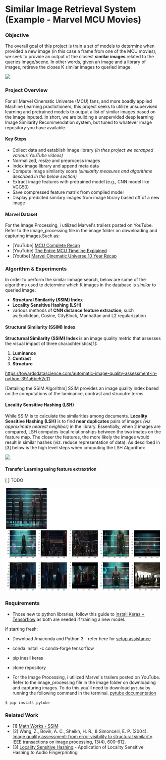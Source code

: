 # Similar Image Retrieval System (Example - Marvel MCU Movies)

### Objective
The overall goal of this project is train a set of models to determine when provided a new image (in this case a frame from one of the MCU movies), we seek to provide an output of the closest __similar images__ related to the queries image/scene. In other words, given an image and a library of images, retireve the closes K similar images to queried image. 

![](https://cdn-images-1.medium.com/max/2000/1*DcfRFa1ShCK7SkoMC2dHfA.jpeg)

### Project Overview
For all Marvel Cinematic Universe (MCU) fans, and more boadly applied Machine Learning practictioners, this project seeks to utilize unsupervised learning and pretrained models to output a list of similar images based on the image inputed. In short, we are building a unspervided deep learning Image Similarity Recommendation system, but tuned to whatever image repository you have available. 

#### Key Steps
* Collect data and establish Image library _(in thes project we scrapped various YouTube videos)_
* Normalized, resize and preprocess images 
* Index image library and append meta data
* Compute image similarity score _(similarity measures and algorithms described in the below section)_
* Extract image features with pretrained model (e.g., CNN model like VGG50)
* Save compressed feature matrix from compiled model 
* Display predicted similary images from image library based off of a new image


#### Marvel Dataset
For the Image Processing, i utilized Marvel's trailers posted on YouTube. Refer to the image_processing file in the image folder on downloading and capturing images.Such as:
* [YouTube] [MCU Complete Recap](https://www.youtube.com/watch?v=4eMW0TKNlpQ)
* [YouTube] [The Entire MCU Timeline Explained](https://www.youtube.com/watch?v=SY86xyG-hDY&t=1088s)
* [Youtbe] [Marvel Cinematic Universe 10 Year Recap](https://www.youtube.com/watch?v=wYXav05fy4w)


### Algorithm & Experiments 

In order to perform the similar inmage search, below are some of the algorithms used to determine which K images in the database is _similar_ to queried image. 
* __Structural Similarity (SSIM) Index__
* __Locality Sensitive Hashing (LSH)__
* various methods of __CNN distance feature extraction__, such as:Euclidean, Cosine, CityBlock, Manhattan and L2 regularization 

#### Structural Similarity (SSIM) Index
__Structureal Similarity (SSIM) Index__ is an image quality metric that assesses the visual impact of three charachteristics[1]:
1. __Luminance__
2. __Contrast__
3. __Structure__

https://towardsdatascience.com/automatic-image-quality-assessment-in-python-391a6be52c11

[Detailing the SSIM Algorithm]
SSIM provides an image quality index based on the computations of the luminance, contrast and strucutre terms. 


#### Locality Sensitive Hashing (LSH)
While SSIM is to calculate the similarities among documents. __Locality Sensitive Hashing (LSH)__ is to find __near duplicates__ pairs of images _(viz. approximate nearest neighbor)_ in the library. Essentially, when 2 images are compared, LSH computes local relationships between the two imates on the feature map. The closer the features, the more likely the images would result in similar hashes (viz. reduce representation of data).  As descirbed in [3] below is the high level steps when cmoputing the LSH Algorithm:

![](https://miro.medium.com/max/952/1*27nQOTC79yfh5lzmL06Ieg.png)



#### Transfer Learning using feature extraxtrion 
[ ] TODO

![](https://github.com/naivelogic/Image_Similarity_in_Marvel_MCU/blob/master/dev/marvel_image_retrievel_sample.png)


### Requirements
* Those new to python libraries, follow this guide to [install Keras + Tensorflow](https://keras.io/#installation) as both are needed if training a new model. 

If starting fresh:
* Download Anaconda and Python 3 - refer here for [setup assistance](https://machinelearningmastery.com/setup-python-environment-machine-learning-deep-learning-anaconda/)
* conda install -c conda-forge tensorflow
* pip inesll keras
* clone repository

* For the Image Processing, i utilized Marvel's trailers posted on YouTube. Refer to the image_processing file in the image folder on downloading and capturing images. To do this you'll need to download `pytube` by running the following command in the terminal. [pytube documentation](https://python-pytube.readthedocs.io/en/latest/user/install.html)

```
$ pip install pytube

```




### Related Work
* [1] [Math Works - SSIM](https://www.mathworks.com/help/images/ref/ssim.html)
* [2] Wang, Z., Bovik, A. C., Sheikh, H. R., & Simoncelli, E. P. (2004). [Image quality assessment: from error visibility to structural similarity](https://ece.uwaterloo.ca/~z70wang/publications/ssim.pdf). IEEE transactions on image processing, 13(4), 600–612.
* [3] [Locality Sensitive Hashing](https://santhoshhari.github.io/Locality-Sensitive-Hashing/) - Application of Locality Sensitive Hashing to Audio Fingerprinting

